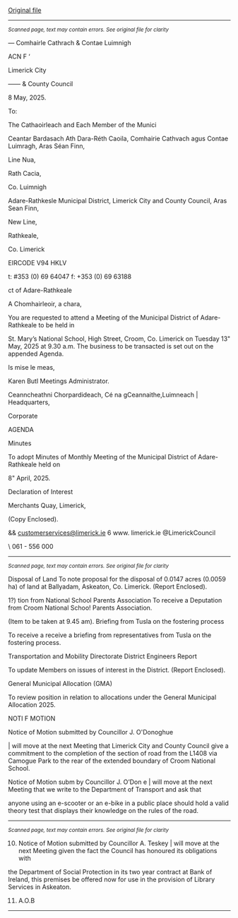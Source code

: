 [Original file](https://www.limerick.ie/sites/default/files/media/documents/2025-05/00-agenda-13th-may-2025.pdf)

---
*<small>Scanned page, text may contain errors. See original file for clarity</small>*  

_—_ Comhairle Cathrach
& Contae Luimnigh

ACN F ‘

Limerick City

—— & County Council

8 May, 2025.

To:

The Cathaoirleach and Each Member of the Munici

Ceantar Bardasach Ath Dara-Réth Caoila,
Comhairie Cathvach agus Contae Luimragh,
Aras Séan Finn,

Line Nua,

Rath Cacia,

Co. Luimnigh

Adare-Rathkesle Municipal District,
Limerick City and County Council,
Aras Sean Finn,

New Line,

Rathkeale,

Co. Limerick

EIRCODE V94 HKLV

t: #353 (0) 69 64047
f: +353 (0) 69 63188

ct of Adare-Rathkeale

A Chomhairleoir, a chara,

You are requested to attend a Meeting of the Municipal District of Adare-Rathkeale to be held in

St. Mary’s National School, High Street, Croom, Co. Limerick on Tuesday 13" May, 2025 at 9.30
a.m. The business to be transacted is set out on the appended Agenda.

Is mise le meas,

Karen Butl
Meetings Administrator.

Ceanncheathni Chorpardideach, Cé na gCeannaithe,Luimneach |
Headquarters,

Corporate

AGENDA

Minutes

To adopt Minutes of Monthly Meeting of the Municipal District of Adare-Rathkeale held on

8" April, 2025.

Declaration of Interest

Merchants Quay, Limerick,

(Copy Enclosed).

&& customerservices@limerick.ie
6 www. limerick.ie
@LimerickCouncil

\ 061 - 556 000


---
*<small>Scanned page, text may contain errors. See original file for clarity</small>*  

Disposal of Land
To note proposal for the disposal of 0.0147 acres (0.0059 ha) of land at Ballyadam,
Askeaton, Co. Limerick.
(Report Enclosed).

1?) tion from National School Parents Association
To receive a Deputation from Croom National Schoo! Parents Association.

(Item to be taken at 9.45 am).
Briefing from Tusla on the fostering process

To receive a receive a briefing from representatives from Tusla on the fostering process.

Transportation and Mobility Directorate
District Engineers Report

To update Members on issues of interest in the District.
(Report Enclosed).

General Municipal Allocation (GMA)

To review position in relation to allocations under the General Municipal Allocation 2025.

NOTI F MOTION

Notice of Motion submitted by Councillor J. O'Donoghue

| will move at the next Meeting that Limerick City and County Council give a commitment
to the completion of the section of road from the L1408 via Camogue Park to the rear of
the extended boundary of Croom National School.

Notice of Motion subm by Councillor J. O’Don e
| will move at the next Meeting that we write to the Department of Transport and ask that

anyone using an e-scooter or an e-bike in a public place should hold a valid theory test that
displays their knowledge on the rules of the road.


---
*<small>Scanned page, text may contain errors. See original file for clarity</small>*  

10. Notice of Motion submitted by Councillor A. Teskey
| will move at the next Meeting given the fact the Council has honoured its obligations with

the Department of Social Protection in its two year contract at Bank of Ireland, this
premises be offered now for use in the provision of Library Services in Askeaton.

11. A.O.B


---
